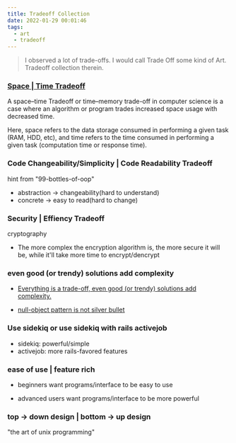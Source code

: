 ```yaml
---
title: Tradeoff Collection
date: 2022-01-29 00:01:46
tags:
  - art
  - tradeoff
---
```


> I observed a lot of trade-offs.
> I would call Trade Off some kind of Art.
> Tradeoff collection therein.

### [Space | Time Tradeoff](https://en.wikipedia.org/wiki/Space%E2%80%93time_tradeoff#:~:text=A%20space%E2%80%93time%20Trade%20off,space%20usage%20with%20decreased%20time.)

A space–time Tradeoff or time–memory trade-off in computer science is a case where an algorithm or program trades increased space usage with decreased time.

Here, space refers to the data storage consumed in performing a given task (RAM, HDD, etc), and time refers to the time consumed in performing a given task (computation time or response time).

### Code Changeability/Simplicity | Code Readability Tradeoff

hint from "99-bottles-of-oop"

+ abstraction -> changeability(hard to understand)
+ concrete -> easy to read(hard to change)

### Security | Effiency Tradeoff

cryptography

+ The more complex the encryption algorithm is, the more secure it will be, while it'll take more time to encrypt/dencrypt

### even good (or trendy) solutions add complexity

+ [Everything is a trade-off, even good (or trendy) solutions add complexity.](https://thoughtbot.com/blog/testing-null-objects)

+ [null-object pattern is not silver bullet](https://github.com/liijunwei/practice/blob/main/ruby/design-pattern/null-object-pattern2.rb)

### Use sidekiq or use sidekiq with rails activejob

+ sidekiq: powerful/simple
+ activejob: more rails-favored features

### ease of use | feature rich

+ beginners want programs/interface to be easy to use

+ advanced users want programs/interface to be more powerful

### top -> down design | bottom -> up design

"the art of unix programming"



